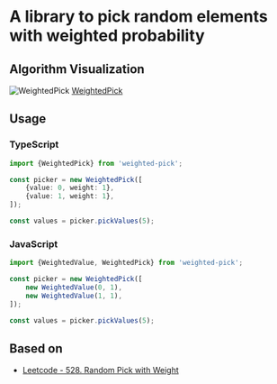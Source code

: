 # A library to pick random elements with weighted probability

## Algorithm Visualization
![WeightedPick](images/WeightedPick.png)
[WeightedPick](https://excalidraw.com/#json=hczDy_8u7ExWAiGBatb-m,SQOPRyDmEpgzYqxRIIMqFQ)

## Usage

### TypeScript
```typescript
import {WeightedPick} from 'weighted-pick';

const picker = new WeightedPick([
    {value: 0, weight: 1},
    {value: 1, weight: 1},
]);

const values = picker.pickValues(5);
```

### JavaScript
```javascript
import {WeightedValue, WeightedPick} from 'weighted-pick';

const picker = new WeightedPick([
    new WeightedValue(0, 1),
    new WeightedValue(1, 1),
]);

const values = picker.pickValues(5);
```

## Based on
- [Leetcode - 528. Random Pick with Weight](https://leetcode.com/problems/random-pick-with-weight/description/)
